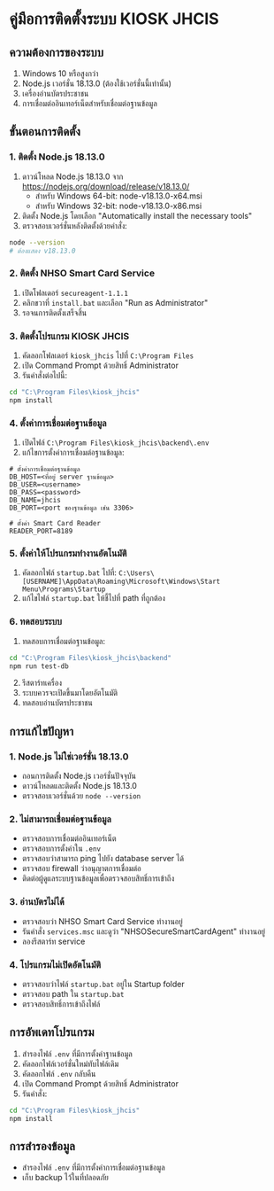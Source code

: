 # คู่มือการติดตั้งระบบ KIOSK JHCIS

## ความต้องการของระบบ
1. Windows 10 หรือสูงกว่า
2. Node.js เวอร์ชั่น 18.13.0 (ต้องใช้เวอร์ชั่นนี้เท่านั้น)
3. เครื่องอ่านบัตรประชาชน
4. การเชื่อมต่ออินเทอร์เน็ตสำหรับเชื่อมต่อฐานข้อมูล

## ขั้นตอนการติดตั้ง

### 1. ติดตั้ง Node.js 18.13.0
1. ดาวน์โหลด Node.js 18.13.0 จาก https://nodejs.org/download/release/v18.13.0/
   - สำหรับ Windows 64-bit: node-v18.13.0-x64.msi
   - สำหรับ Windows 32-bit: node-v18.13.0-x86.msi
2. ติดตั้ง Node.js โดยเลือก "Automatically install the necessary tools"
3. ตรวจสอบเวอร์ชั่นหลังติดตั้งด้วยคำสั่ง:
```bash
node --version
# ต้องแสดง v18.13.0
```

### 2. ติดตั้ง NHSO Smart Card Service
1. เปิดโฟลเดอร์ `secureagent-1.1.1`
2. คลิกขวาที่ `install.bat` และเลือก "Run as Administrator"
3. รอจนการติดตั้งเสร็จสิ้น

### 3. ติดตั้งโปรแกรม KIOSK JHCIS
1. คัดลอกโฟลเดอร์ `kiosk_jhcis` ไปที่ `C:\Program Files`
2. เปิด Command Prompt ด้วยสิทธิ์ Administrator
3. รันคำสั่งต่อไปนี้:
```bash
cd "C:\Program Files\kiosk_jhcis"
npm install
```

### 4. ตั้งค่าการเชื่อมต่อฐานข้อมูล
1. เปิดไฟล์ `C:\Program Files\kiosk_jhcis\backend\.env`
2. แก้ไขการตั้งค่าการเชื่อมต่อฐานข้อมูล:
```env
# ตั้งค่าการเชื่อมต่อฐานข้อมูล
DB_HOST=<ที่อยู่ server ฐานข้อมูล>
DB_USER=<username>
DB_PASS=<password>
DB_NAME=jhcis
DB_PORT=<port ของฐานข้อมูล เช่น 3306>

# ตั้งค่า Smart Card Reader
READER_PORT=8189
```

### 5. ตั้งค่าให้โปรแกรมทำงานอัตโนมัติ
1. คัดลอกไฟล์ `startup.bat` ไปที่:
   `C:\Users\[USERNAME]\AppData\Roaming\Microsoft\Windows\Start Menu\Programs\Startup`
2. แก้ไขไฟล์ `startup.bat` ให้ชี้ไปที่ path ที่ถูกต้อง

### 6. ทดสอบระบบ
1. ทดสอบการเชื่อมต่อฐานข้อมูล:
```bash
cd "C:\Program Files\kiosk_jhcis\backend"
npm run test-db
```
2. รีสตาร์ทเครื่อง
3. ระบบควรจะเปิดขึ้นมาโดยอัตโนมัติ
4. ทดสอบอ่านบัตรประชาชน

## การแก้ไขปัญหา

### 1. Node.js ไม่ใช่เวอร์ชั่น 18.13.0
- ถอนการติดตั้ง Node.js เวอร์ชั่นปัจจุบัน
- ดาวน์โหลดและติดตั้ง Node.js 18.13.0
- ตรวจสอบเวอร์ชั่นด้วย `node --version`

### 2. ไม่สามารถเชื่อมต่อฐานข้อมูล
- ตรวจสอบการเชื่อมต่ออินเทอร์เน็ต
- ตรวจสอบการตั้งค่าใน `.env`
- ตรวจสอบว่าสามารถ ping ไปยัง database server ได้
- ตรวจสอบ firewall ว่าอนุญาตการเชื่อมต่อ
- ติดต่อผู้ดูแลระบบฐานข้อมูลเพื่อตรวจสอบสิทธิ์การเข้าถึง

### 3. อ่านบัตรไม่ได้
- ตรวจสอบว่า NHSO Smart Card Service ทำงานอยู่
- รันคำสั่ง `services.msc` และดูว่า "NHSOSecureSmartCardAgent" ทำงานอยู่
- ลองรีสตาร์ท service

### 4. โปรแกรมไม่เปิดอัตโนมัติ
- ตรวจสอบว่าไฟล์ `startup.bat` อยู่ใน Startup folder
- ตรวจสอบ path ใน `startup.bat`
- ตรวจสอบสิทธิ์การเข้าถึงไฟล์

## การอัพเดทโปรแกรม
1. สำรองไฟล์ `.env` ที่มีการตั้งค่าฐานข้อมูล
2. คัดลอกไฟล์เวอร์ชั่นใหม่ทับไฟล์เดิม
3. คัดลอกไฟล์ `.env` กลับคืน
4. เปิด Command Prompt ด้วยสิทธิ์ Administrator
5. รันคำสั่ง:
```bash
cd "C:\Program Files\kiosk_jhcis"
npm install
```

## การสำรองข้อมูล
- สำรองไฟล์ `.env` ที่มีการตั้งค่าการเชื่อมต่อฐานข้อมูล
- เก็บ backup ไว้ในที่ปลอดภัย 
